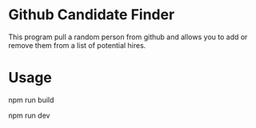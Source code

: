 # Github Candidate Finder

This program pull a random person from github and allows you to add or remove them from a list of potential hires.

# Usage

npm run build

npm run dev

